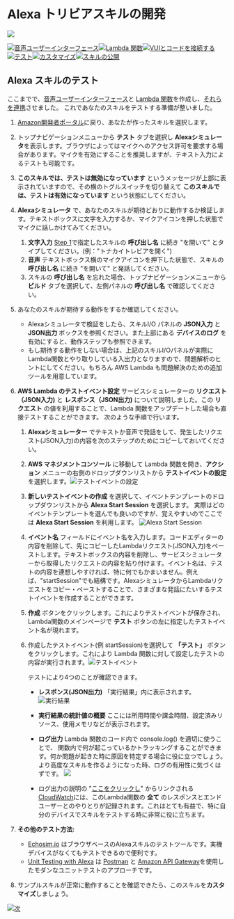 # Alexa トリビアスキルの開発
<img src="https://m.media-amazon.com/images/G/01/mobile-apps/dex/alexa/alexa-skills-kit/tutorials/quiz-game/header._TTH_.png" />

[![音声ユーザーインターフェース](https://m.media-amazon.com/images/G/01/mobile-apps/dex/alexa/alexa-skills-kit/jp/tutorials/navigation/1-locked.png)](./1-voice-user-interface.md)[![Lambda 関数](https://m.media-amazon.com/images/G/01/mobile-apps/dex/alexa/alexa-skills-kit/jp/tutorials/navigation/2-locked.png)](./2-lambda-function.md)[![VUIとコードを接続する](https://m.media-amazon.com/images/G/01/mobile-apps/dex/alexa/alexa-skills-kit/jp/tutorials/navigation/3-locked.png)](./3-connect-vui-to-code.md)[![テスト](https://m.media-amazon.com/images/G/01/mobile-apps/dex/alexa/alexa-skills-kit/jp/tutorials/navigation/4-on.pn)](./4-testing.md)[![カスタマイズ](https://m.media-amazon.com/images/G/01/mobile-apps/dex/alexa/alexa-skills-kit/jp/tutorials/navigation/5-locked.png)](./5-customization.md)[![スキルの公開](https://m.media-amazon.com/images/G/01/mobile-apps/dex/alexa/alexa-skills-kit/jp/tutorials/navigation/6-locked.png)](./6-publication.md)

## Alexa スキルのテスト

ここまでで、[音声ユーザーインターフェース](./1-voice-user-interface.md)と [Lambda 関数](./2-lambda-function.md)を作成し、[それらを連携](./3-connect-vui-to-code.md)させました。 これであなたのスキルをテストする準備が整いました。

1. [Amazon開発者ポータル](https://developer.amazon.com/alexa/console/ask?&sc_category=Owned&sc_channel=RD&sc_campaign=Evangelism2018&sc_publisher=github&sc_content=Survey&sc_detail=trivia-nodejs-V2_GUI-4&sc_funnel=Convert&sc_country=WW&sc_medium=Owned_RD_Evangelism2018_github_Survey_trivia-nodejs-V2_GUI-4_Convert_WW_beginnersdevs&sc_segment=beginnersdevs)に戻り、あなたが作ったスキルを選択します。

2. トップナビゲーションメニューから **テスト** タブを選択し **Alexaシミュレータ**を表示します。ブラウザによってはマイクへのアクセス許可を要求する場合があります。マイクを有効にすることを推奨しますが、テキスト入力によるテストも可能です。

3. **このスキルでは、テストは無効になっています** というメッセージが上部に表示されていますので、その横のトグルスイッチを切り替えて **このスキルでは、テストは有効になっています** という状態にしてください。

4. **Alexaシミュレータ** で、あなたのスキルが期待どおりに動作するか検証します。テキストボックスに文字を入力するか、マイクアイコンを押した状態でマイクに話しかけてみてください。
	1. **文字入力** [Step 1](./1-voice-user-interface.md)で指定したスキルの **呼び出し名** に続き "を開いて" とタイプしてください。(例："トナカイトレビアを開く")
	2. **音声** テキストボックス横のマイクアイコンを押下した状態で、スキルの **呼び出し名** に続き "を開いて" と発話してください。
	3. スキルの **呼び出し名** を忘れた場合、トップナビゲーションメニューから **ビルド** タブを選択して、左側パネルの **呼び出し名** で確認してください。

5. あなたのスキルが期待する動作をするか確認してください。
	* Alexaシミュレータで検証をしたら、スキルI/O パネルの **JSON入力** と **JSON出力** ボックスを参照ください。また上部にある **デバイスのログ** を有効にすると、動作ステップも参照できます。
    * もし期待する動作をしない場合は、上記のスキルI/Oパネルが実際にLambda関数とやり取りしている入出力となりますので、問題解析のヒントにしてください。もちろん AWS Lambda も問題解決のための追加ツールを用意しています。

6.  **AWS Lambda のテストイベント設定** サービスシミュレーターの **リクエスト（JSON入力)** と **レスポンス（JSON出力)** について説明しました。この **リクエスト** の値を利用することで、Lambda 関数をアップデートした場合も直接テストすることができます。 次のような手順で行います。
    1.  **Alexaシミュレーター** でテキストか音声で発話をして、発生したリクエスト(JSON入力)の内容を次のステップのためにコピーしておいてください。

    2.  **AWS マネジメントコンソール** に移動して Lambda 関数を開き、**アクション** メニューの右側のドロップダウンリストから **テストイベントの設定** を選択します。![テストイベントの設定](https://m.media-amazon.com/images/G/01/mobile-apps/dex/alexa/alexa-skills-kit/jp/tutorials/trivia/4-5-2-configure-test-event.png)

    3.  **新しいテストイベントの作成** を選択して、イベントテンプレートのドロップダウンリストから **Alexa Start Session** を選択します。 実際はどのイベントテンプレートを選んでも良いのですが、覚えやすいのでここでは **Alexa Start Session** を利用します。 ![Alexa Start Session](https://m.media-amazon.com/images/G/01/mobile-apps/dex/alexa/alexa-skills-kit/jp/tutorials/trivia/4-5-3-alexa-start-session.png)

    4.  **イベント名** フィールドにイベント名を入力します。コードエディターの内容を削除して、先にコピーしたLambdaリクエスト(JSON入力)をペーストします。テキストボックスの内容を削除し、サービスシミュレーターから取得したリクエストの内容を貼り付けます。イベント名は、テストの内容を連想しやすければ、特に何でもかまいません。例えば、"startSession"でも結構です。AlexaシミュレータからLambdaリクエストをコピー・ペーストすることで、さまざまな発話にたいするテストイベントを作成することができます。      

    5.  **作成** ボタンをクリックします。これによりテストイベントが保存され、Lambda関数のメインページで **テスト** ボタンの左に指定したテストイベント名が現れます。

    6. 作成したテストイベント(例 startSession)を選択して **「テスト」** ボタンをクリックします。これにより Lambda 関数に対して設定したテストの内容が実行されます。![テストイベント](https://m.media-amazon.com/images/G/01/mobile-apps/dex/alexa/alexa-skills-kit/jp/tutorials/trivia/4-5-5-save-and-test.png)
        
        テストにより4つのことが確認できます。

        *  **レスポンス(JSON出力)** 「実行結果」内に表示されます。
           ![実行結果](https://m.media-amazon.com/images/G/01/mobile-apps/dex/alexa/alexa-skills-kit/jp/tutorials/trivia/4-5-5-1-execution-result.png)

        *  **実行結果の統計値の概要** ここには所用時間や課金時間、設定済みリソース、使用メモリなどが表示されます。

        *  **ログ出力**  Lambda 関数のコード内で console.log() を適切に使うことで、 関数内で何が起こっているかトラッキングすることができます。何か問題が起きた時に原因を特定する場合に役に立つでしょう。より高度なスキルを作るようになった時、ログの有用性に気づくはずです。
			![](https://m.media-amazon.com/images/G/01/mobile-apps/dex/alexa/alexa-skills-kit/jp/tutorials/trivia/4-5-5-2-summary.png)

        *  ログ出力の説明の "[ここをクリックし](https://console.aws.amazon.com/cloudwatch/home?region=us-east-1#logs:)" からリンクされる [CloudWatch](https://console.aws.amazon.com/cloudwatch/home?region=us-east-1#logs:)には、このLambda関数の **全て** のレスポンスとエンドユーザーとのやりとりが記録されます。これはとても有益で、特に自分のデバイスでスキルをテストする時に非常に役に立ちます。

7.  **その他のテスト方法:**

    *  [Echosim.io](https://echosim.io) はブラウザベースのAlexaスキルのテストツールです。実機デバイスがなくてもテストできるので便利です。
    *  [Unit Testing with Alexa](https://github.com/alexa/alexa-cookbook/tree/master/testing/postman/README.md) は [Postman](http://getpostman.com) と [Amazon API Gateway](http://aws.amazon.com/apigateway)を使用したモダンなユニットテストのアプローチです。

8.  サンプルスキルが正常に動作することを確認できたら、このスキルを**カスタマイズ**しましょう。

[![次](https://m.media-amazon.com/images/G/01/mobile-apps/dex/alexa/alexa-skills-kit/jp/tutorials/general/buttons/button_next_customization.png)](./5-customization.md)